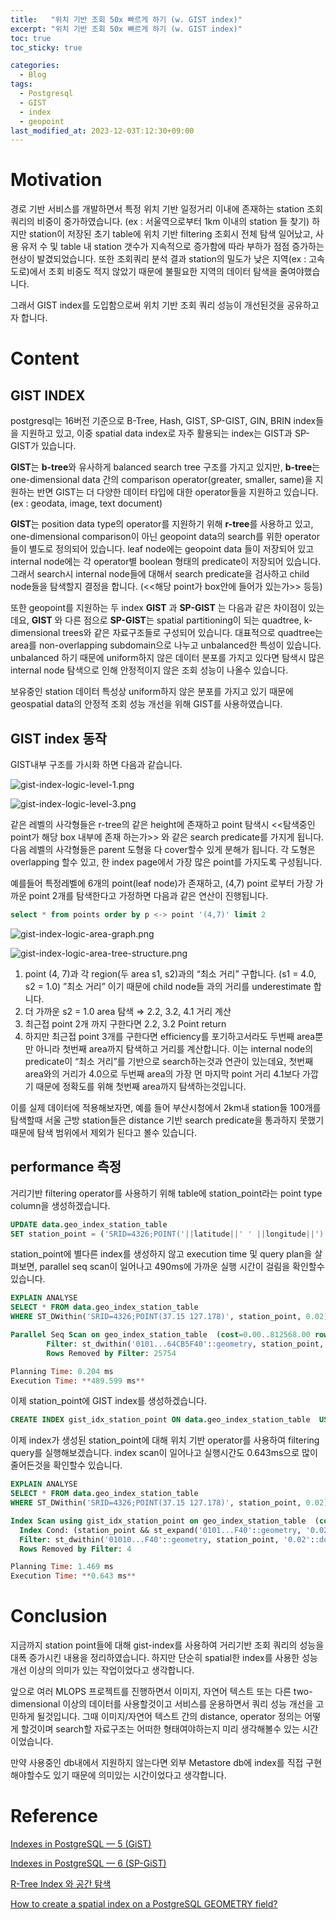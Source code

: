 ```yaml
---
title:   "위치 기반 조회 50x 빠르게 하기 (w. GIST index)"
excerpt: "위치 기반 조회 50x 빠르게 하기 (w. GIST index)"
toc: true
toc_sticky: true

categories:
  - Blog
tags:
  - Postgresql
  - GIST
  - index
  - geopoint
last_modified_at: 2023-12-03T:12:30+09:00
---
```


# Motivation

경로 기반 서비스를 개발하면서 특정 위치 기반 일정거리 이내에 존재하는 station 조회 쿼리의 비중이 중가하였습니다. (ex : 서울역으로부터 1km 이내의 station 들 찾기) 하지만 station이 저장된 초기 table에 위치 기반 filtering 조회시 전체 탐색 일어났고, 사용 유저 수 및 table 내 station 갯수가 지속적으로 증가함에 따라 부하가 점점 증가하는 현상이 발겼되었습니다. 또한 조회쿼리 분석 결과 station의 밀도가 낮은 지역(ex : 고속도로)에서 조회 비중도 적지 않았기 때문에 불필요한 지역의 데이터 탐색을 줄여야했습니다. 

그래서 GIST index를 도입함으로써 위치 기반 조회 쿼리 성능이 개선된것을 공유하고자 합니다.

# Content

## GIST INDEX

postgresql는 16버전 기준으로  B-Tree, Hash, GIST, SP-GIST, GIN, BRIN index들을 지원하고 있고,
이중 spatial data index로 자주 활용되는 index는 GIST과 SP-GIST가 있습니다.

**GIST**는 **b-tree**와 유사하게 balanced search tree 구조를 가지고 있지만, **b-tree**는 one-dimensional data 간의 comparison operator(greater, smaller, same)을 지원하는 반면 GIST는 더 다양한 데이터 타입에 대한 operator들을 지원하고 있습니다.(ex : geodata, image, text document)

**GIST**는 position data type의 operator를 지원하기 위해 **r-tree**를 사용하고 있고, one-dimensional comparison이 아닌 geopoint data의 search를 위한 operator들이 별도로 정의되어 있습니다.  leaf node에는 geopoint data 들이 저장되어 있고 internal node에는 각 operator별 boolean 형태의 predicate이 저장되어 있습니다. 그래서 search시 internal node들에 대해서 search predicate을 검사하고 child node들을 탐색할지 결정을 합니다. (<<해당 point가 box안에 들어가 있는가>> 등등)

또한 geopoint를 지원하는 두 index **GIST** 과 **SP-GIST** 는 다음과 같은 차이점이 있는데요,
**GIST** 와 다른 점으로 **SP-GIST**는 spatial partitioning이 되는 quadtree, k-dimensional trees와 같은 자료구조들로 구성되어 있습니다. 대표적으로 quadtree는 area를 non-overlapping subdomain으로 나누고 unbalanced한 특성이 있습니다. unbalanced 하기 때문에 uniform하지 않은 데이터 분포를 가지고 있다면 탐색시 많은 internal node 탐색으로 인해 안정적이지 않은 조회 성능이 나올수 있습니다.

보유중인 station 데이터 특성상 uniform하지 않은 분포를 가지고 있기 때문에 geospatial data의 안정적 조회 성능 개선을 위해 GIST를 사용하였습니다.

## GIST index 동작

GIST내부 구조를 가시화 하면 다음과 같습니다.

![gist-index-logic-level-1.png](https://raw.githubusercontent.com/chaneeh/chaneeh.github.io/master/img/gist-index/gist-index-logic-level-1.png)

![gist-index-logic-level-3.png](https://raw.githubusercontent.com/chaneeh/chaneeh.github.io/master/img/gist-index/gist-index-logic-level-3.png)

같은 레벨의 사각형들은 r-tree의 같은 height에 존재하고 point 탐색시 <<탐색중인 point가 해당 box 내부에 존재 하는가>> 와 같은 search predicate를 가지게 됩니다. 다음 레벨의 사각형들은 parent 도형을 다 cover할수 있게 분해가 됩니다.  각 도형은 overlapping 할수 있고, 한 index page에서 가장 많은 point를 가지도록 구성됩니다.

예를들어 특정레벨에 6개의 point(leaf node)가 존재하고, (4,7) point 로부터 가장 가까운 point 2개를 탐색한다고 가정하면 다음과 같은 연산이 진행됩니다.

```sql
select * from points order by p <-> point '(4,7)' limit 2
```

![gist-index-logic-area-graph.png](https://raw.githubusercontent.com/chaneeh/chaneeh.github.io/master/img/gist-index/gist-index-logic-area-graph.png)

![gist-index-logic-area-tree-structure.png](https://raw.githubusercontent.com/chaneeh/chaneeh.github.io/master/img/gist-index/gist-index-logic-area-tree-structure.png)

1. point (4, 7)과 각 region(두 area s1, s2)과의 “최소 거리” 구합니다. (s1 = 4.0, s2 = 1.0)
”최소 거리” 이기 때문에 child node들 과의 거리를 underestimate 합니다.
2. 더 가까운 s2 = 1.0 area 탐색 ⇒ 2.2, 3.2, 4.1 거리 계산
3. 최근접 point 2개 까지 구한다면 2.2, 3.2 Point return
4. 하지만 최근접 point 3개를 구한다면 efficiency를 포기하고서라도 두번째 area뿐만 아니라 첫번째 area까지 탐색하고 거리를 계산합니다. 이는 internal node의 predicate이 “최소 거리”를 기반으로 search하는것과 연관이 있는데요, 첫번째 area와의 거리가 4.0으로 두번째 area의 가장 먼 마지막 point 거리 4.1보다 가깝기 때문에 정확도를 위해 첫번째 area까지 탐색하는것입니다.

이를 실제 데이터에 적용해보자면, 예를 들어 부산시청에서 2km내 station들 100개를 탐색할때 서울 근방 station들은 distance 기반 search predicate을 통과하지 못했기 때문에 탐색 범위에서 제외가 된다고 볼수 있습니다.

## performance 측정

거리기반 filtering operator를 사용하기 위해 table에 station_point라는 point type column을 생성하겠습니다.

```sql
UPDATE data.geo_index_station_table
SET station_point = ('SRID=4326;POINT('||latitude||' ' ||longitude||')')
```

station_point에 별다른 index를 생성하지 않고 execution time 및 query plan을 살펴보면,
parallel seq scan이 일어나고 490ms에 가까운 실행 시간이 걸림을 확인할수 있습니다.

```sql
EXPLAIN ANALYSE
SELECT * FROM data.geo_index_station_table
WHERE ST_DWithin('SRID=4326;POINT(37.15 127.178)', station_point, 0.02);

Parallel Seq Scan on geo_index_station_table  (cost=0.00..812568.00 rows=3 width=473) (actual time=378.494..402.728 rows=6 loops=3)
        Filter: st_dwithin('0101...64CB5F40'::geometry, station_point, '0.02'::double precision)
        Rows Removed by Filter: 25754

Planning Time: 0.204 ms
Execution Time: **489.599 ms**
```

이제 station_point에 GIST index를 생성하겠습니다.

```sql
CREATE INDEX gist_idx_station_point ON data.geo_index_station_table  USING gist (station_point);
```

이제 index가 생성된 station_point에 대해 위치 기반 operator를 사용하여 filtering query를 실행해보겠습니다. index scan이 일어나고 실행시간도 0.643ms으로 많이 줄어든것을 확인할수 있습니다.

```sql
EXPLAIN ANALYSE
SELECT * FROM data.geo_index_station_table 
WHERE ST_DWithin('SRID=4326;POINT(37.15 127.178)', station_point, 0.02);

Index Scan using gist_idx_station_point on geo_index_station_table  (cost=0.53..642.91 rows=8 width=473) (actual time=0.243..0.534 rows=19 loops=1)
  Index Cond: (station_point && st_expand('0101...F40'::geometry, '0.02'::double precision))
  Filter: st_dwithin('01010...F40'::geometry, station_point, '0.02'::double precision)
  Rows Removed by Filter: 4

Planning Time: 1.469 ms
Execution Time: **0.643 ms**
```

# Conclusion

지금까지 station point들에 대해 gist-index를 사용하여 거리기반 조회 쿼리의 성능을 대폭 증가시킨 내용을 정리하였습니다. 하지만 단순히 spatial한 index를 사용한 성능개선 이상의 의미가 있는 작업이었다고 생각합니다.

앞으로 여러 MLOPS 프로젝트를 진행하면서 이미지, 자연어 텍스트 또는 다른 two-dimensional 이상의 데이터를 사용할것이고 서비스를 운용하면서  쿼리 성능 개선을 고민하게 될것입니다. 그때 이미지/자연어 텍스트 간의 distance, operator 정의는 어떻게 할것이며 search할 자료구조는 어떠한 형태여야하는지 미리 생각해볼수 있는 시간이었습니다.

만약 사용중인 db내에서 지원하지 않는다면 외부 Metastore db에 index를 직접 구현해야할수도 있기 때문에 의미있는 시간이었다고 생각합니다.

# Reference

[Indexes in PostgreSQL — 5 (GiST)](https://habr.com/ru/companies/postgrespro/articles/444742/)

[Indexes in PostgreSQL — 6 (SP-GiST)](https://habr.com/ru/companies/postgrespro/articles/446624/)

[R-Tree Index 와 공간 탐색](https://jwkim96.tistory.com/298)

[How to create a spatial index on a PostgreSQL GEOMETRY field?](https://stackoverflow.com/questions/67805007/how-to-create-a-spatial-index-on-a-postgresql-geometry-field)